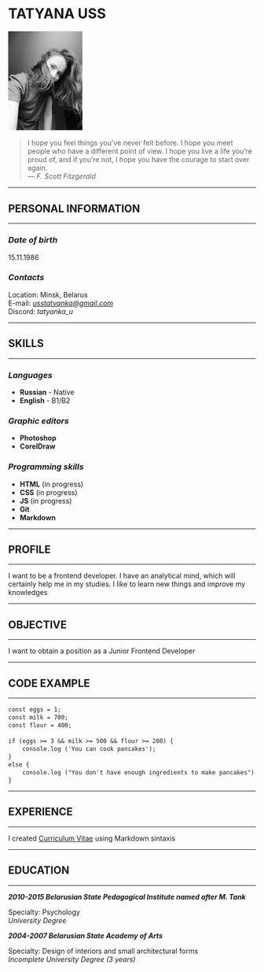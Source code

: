# **TATYANA USS**

<img src="images/myPhoto.jpg" alt="My photo" width="30%"/>


> I hope you feel things you’ve never felt before. I hope you meet people who have a different point of view. I hope you live a life you’re proud of, and if you’re not, I hope you have the courage to start over again.  
*― F. Scott Fitzgerald*

---
## **PERSONAL INFORMATION**
---
### *__Date of birth__*  
15.11.1986
### *__Contacts__* 
Location: Minsk, Belarus  
E-mail: *usstatyanka@gmail.com*  
Discord: *tatyanka_u*

---
## **SKILLS**
---
### *__Languages__* 
* __Russian__ - Native
* __English__ - B1/B2

### *__Graphic editors__*
* __Photoshop__
* __CorelDraw__

### *__Programming skills__*
* __HTML__ (in progress)
* __CSS__ (in progress)
* __JS__ (in progress)
* __Git__ 
* __Markdown__ 

---
## **PROFILE**
---
I want to be a frontend developer. I have an analytical mind, which will certainly help me in my studies. I like to learn new things and improve my knowledges  

---
## **OBJECTIVE**
---
I want to obtain a position as a Junior Frontend Developer

---
## **CODE EXAMPLE**
---
```
const eggs = 1;
const milk = 700;
const flour = 400;

if (eggs >= 3 && milk >= 500 && flour >= 280) {
    console.log ('You can cook pancakes');
}
else {
    console.log ("You don't have enough ingredients to make pancakes")
}
```

---
## **EXPERIENCE**
---

I created [Curriculum Vitae](https://github.com/UssTa/rsschool-cv.git) using Markdown sintaxis 

---
## **EDUCATION**
---
*__2010-2015 Belarusian State Pedagogical Institute named after M. Tank__*
   
Specialty: Psychology  
*University Degree*


*__2004-2007 Belarusian State Academy of Arts__*  

Specialty: Design of interiors and small architectural forms  
*Incomplete University Degree (3 years)*